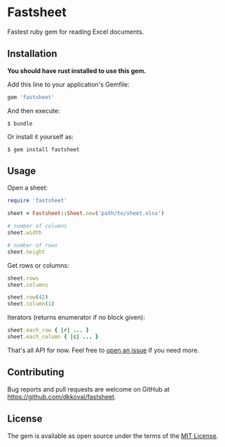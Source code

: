 # Fastsheet

Fastest ruby gem for reading Excel documents.

## Installation

**You should have rust installed to use this gem.**

Add this line to your application's Gemfile:

```ruby
gem 'fastsheet'
```

And then execute:

    $ bundle

Or install it yourself as:

    $ gem install fastsheet

## Usage

Open a sheet:

```ruby
require 'fastsheet'

sheet = Fastsheet::Sheet.new('path/to/sheet.xlsx')

# number of columns
sheet.width

# number of rows
sheet.height
```

Get rows or columns:

```ruby
sheet.rows
sheet.columns

sheet.row(42)
sheet.column(1)
```

Iterators (returns enumerator if no block given):

```ruby
sheet.each_row { |r| ... }
sheet.each_column { |c| ... }
```

That's all API for now. Feel free to [open an issue](http://github.com/dkkoval/fastsheet/issues) if you need more.

## Contributing

Bug reports and pull requests are welcome on GitHub at https://github.com/dkkoval/fastsheet.

## License

The gem is available as open source under the terms of the [MIT License](http://opensource.org/licenses/MIT).
